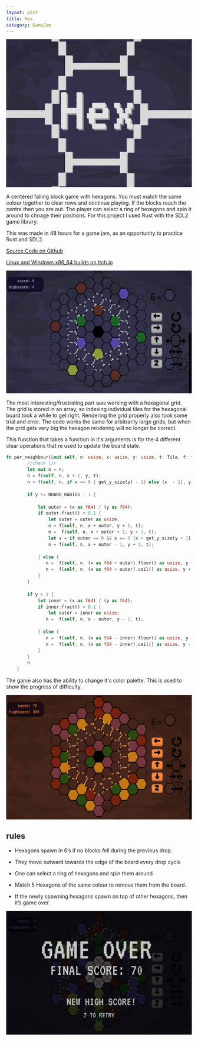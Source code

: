 ```yaml
---
layout: post
title: Hex
category: GameJam
---
```


![Hex Titlecard](/assets/img/posts/thumbnails/hex-game.png)

A centered falling block game with hexagons. You must match the same colour together to clear rows and continue playing. If the blocks reach the centre then you are out. The player can select a ring of hexegons and spin it around to chnage their positions. For this project I used Rust with the SDL2 game library. 

This was made in 48 hours for a game jam, as an opportunity to practice Rust and SDL2.

<!-- more -->


[Source Code on Github](https://github.com/NoamZeise/Hex)

[Linux and Windows x86_64 builds on Itch.io](https://noamzeise.itch.io/the-hex)

![Game Screenshot 1](/assets/img/posts/hex-game/ss1.webp)

The most interesting/frustrating part was working with a hexagonal grid. 
The grid is stored in an array, so indexing individual tiles for the hexagonal board 
took a while to get right. Rendering the grid properly also took some trial and error. 
The code works the same for arbitrarily large grids, but when the grid gets very big the
hexagon rendering will no longer be correct.

This function that takes a function in it's arguments
is for the 4 different clear operations that re used to update the board state.

```Rust
fn per_neighbour(&mut self, n: usize, x: usize, y: usize, t: Tile, f: fn(&mut Self, usize, usize, usize, Tile) -> usize) -> usize {
        //check l/r
        let mut n = n;
        n = f(self, n, x + 1, y, t);
        n = f(self, n, if x == 0 { get_y_size(y) - 1} else {x  - 1}, y, t);
        
        if y != BOARD_RADIUS - 1 {
            
            let outer = (x as f64) / (y as f64);
            if outer.fract() < 0.1 {
                let outer = outer as usize;
                n = f(self, n, x + outer, y + 1, t);
                n =  f(self, n, x + outer + 1, y + 1, t);
                let x = if outer == 0 && x == 0 {x + get_y_size(y + 1) } else { x };
                n = f(self, n, x + outer - 1, y + 1, t);

            } else {
               n =  f(self, n, (x as f64 + outer).floor() as usize, y + 1, t);
               n =  f(self, n, (x as f64 + outer).ceil() as usize, y + 1, t);
            }
        }

        if y > 1 {
            let inner = (x as f64) / (y as f64);
            if inner.fract() < 0.1 {
                let outer = inner as usize;
               n =  f(self, n, x - outer, y - 1, t);

            } else {
               n =  f(self, n, (x as f64 - inner).floor() as usize, y - 1, t);
               n =  f(self, n, (x as f64 - inner).ceil() as usize, y - 1, t);
            }
        }
        n
    }
```

The game also has the ability to change it's color palette. This is used to show the 
progress of difficulty.

![Game Screenshot 2](/assets/img/posts/hex-game/ss2.webp)

## rules

- Hexagons spawn in 6’s if no blocks fell during the previous drop.

- They move outward towards the edge of the board every drop cycle

- One can select a ring of hexagons and spin them around

- Match 5 Hexagons of the same colour to remove them from the board.

- If the newly spawning hexagons spawn on top of other hexagons, then it’s game over.


![Game Screenshot 3](/assets/img/posts/hex-game/ss3.webp)
